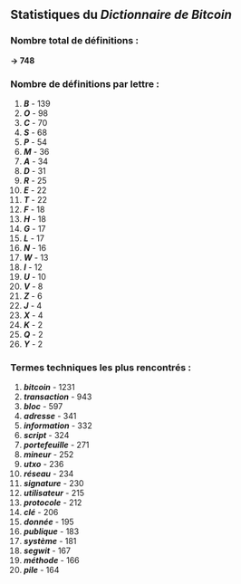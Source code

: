 ## Statistiques du *Dictionnaire de Bitcoin*

### Nombre total de définitions : 
**-> 748**

### Nombre de définitions par lettre :
1. ***B*** - 139
2. ***O*** - 98
3. ***C*** - 70
4. ***S*** - 68
5. ***P*** - 54
6. ***M*** - 36
7. ***A*** - 34
8. ***D*** - 31
9. ***R*** - 25
10. ***E*** - 22
11. ***T*** - 22
12. ***F*** - 18
13. ***H*** - 18
14. ***G*** - 17
15. ***L*** - 17
16. ***N*** - 16
17. ***W*** - 13
18. ***I*** - 12
19. ***U*** - 10
20. ***V*** - 8
21. ***Z*** - 6
22. ***J*** - 4
23. ***X*** - 4
24. ***K*** - 2
25. ***Q*** - 2
26. ***Y*** - 2

### Termes techniques les plus rencontrés :
1. ***bitcoin*** - 1231
2. ***transaction*** - 943
3. ***bloc*** - 597
4. ***adresse*** - 341
5. ***information*** - 332
6. ***script*** - 324
7. ***portefeuille*** - 271
8. ***mineur*** - 252
9. ***utxo*** - 236
10. ***réseau*** - 234
11. ***signature*** - 230
12. ***utilisateur*** - 215
13. ***protocole*** - 212
14. ***clé*** - 206
15. ***donnée*** - 195
16. ***publique*** - 183
17. ***système*** - 181
18. ***segwit*** - 167
19. ***méthode*** - 166
20. ***pile*** - 164
